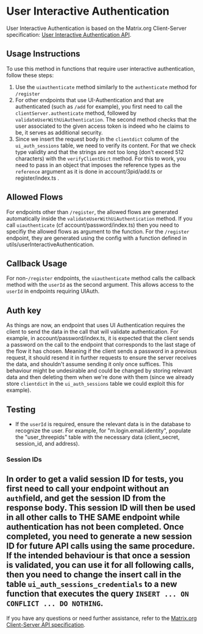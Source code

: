 # User Interactive Authentication

User Interactive Authentication is based on the Matrix.org Client-Server specification: [User Interactive Authentication API](https://spec.matrix.org/v1.11/client-server-api/#user-interactive-authentication-api).

## Usage Instructions

To use this method in functions that require user interactive authentication, follow these steps:

1. Use the `uiauthenticate` method similarly to the `authenticate` method for `/register`
2. For other endpoints that use UI-Authentication and that are authenticated (such as `/add` for example), you first need to call the `clientServer.authenticate` method, followed by `validateUserWithUiAuthentication`. The second method checks that the user associated to the given access token is indeed who he claims to be, it serves as additional security.
3. Since we insert the request body in the `clientdict` column of the `ui_auth_sessions` table, we need to verify its content. For that we check type validity and that the strings are not too long (don't exceed 512 characters) with the `verifyClientDict` method. For this to work, you need to pass in an object that imposes the reference types as the `reference` argument as it is done in account/3pid/add.ts or register/index.ts .

## Allowed Flows

For endpoints other than `/register`, the allowed flows are generated automatically inside the `validateUserWithUiAuthentication` method. If you call `uiauthenticate` (cf account/password/index.ts) then you need to specifiy the allowed flows as argument to the function.
 For the `/register` endpoint, they are generated using the config with a function defined in utils/userInteractiveAuthentication.

## Callback Usage

For non-`/register` endpoints, the `uiauthenticate` method calls the callback method with the `userId` as the second argument. This allows access to the `userId` in endpoints requiring UIAuth. 

## Auth key 

As things are now, an endpoint that uses UI Authentication requires the client to send the data in the call that will validate authentication. For example, in account/password/index.ts, it is expected that the client sends a password on the call to the endpoint that corresponds to the last stage of the flow it has chosen. Meaning if the client sends a password in a previous request, it should resend it in further requests to ensure the server receives the data, and shouldn't assume sending it only once suffices. This behaviour might be undesirable and could be changed by storing relevant data and then deleting them when we're done with them (since we already store `clientdict` in the `ui_auth_sessions` table we could exploit this for example).

## Testing

- If the `userId` is required, ensure the relevant data is in the database to recognize the user. For example, for "m.login.email.identity", populate the "user_threepids" table with the necessary data (client_secret, session_id, and address).

### Session IDs

## In order to get a valid session ID for tests, you first need to call your endpoint without an `auth`field, and get the session ID from the response body. This session ID will then be used in all other calls to THE SAME endpoint while authentication has not been completed. Once completed, you need to generate a new session ID for future API calls using the same procedure. If the intended behaviour is that once a session is validated, you can use it for all following calls, then you need to change the insert call in the table `ui_auth_sessions_credentials` to a new function that executes the query `INSERT ... ON CONFLICT ... DO NOTHING`.

If you have any questions or need further assistance, refer to the [Matrix.org Client-Server API specification](https://spec.matrix.org/v1.11/client-server-api/#user-interactive-authentication-api).
